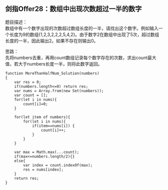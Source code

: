 ## 剑指Offer28：数组中出现次数超过一半的数字
题目描述：  
数组中有一个数字出现的次数超过数组长度的一半，请找出这个数字。例如输入一个长度为9的数组{1,2,3,2,2,2,5,4,2}。由于数字2在数组中出现了5次，超过数组长度的一半，因此输出2。如果不存在则输出0。  
  
思路：  
先将numbers去重，再用count数组记录每个数字存在的次数，求出count最大值，若大于numbers长度一半，则将此数字返回。
  
```
function MoreThanHalfNum_Solution(numbers)
{
    var res = 0;
    if(numbers.length<=0) return res;
    var nums = Array.from(new Set(numbers));
    var count = [];
    for(let i in nums){
        count[i]=0;
    }
 
    for(let item of numbers){
        for(let i in nums){
            if(item==nums[i]) {
                count[i]++;
            }
        }
    }
 
    var max = Math.max(...count);
    if(max<=numbers.length/2){}
    else{
        var index = count.indexOf(max);
        res = nums[index];
    }
    return res;
}
```